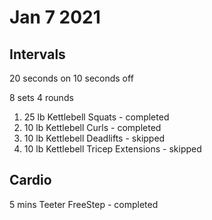 # Jan 7 2021

## Intervals

20 seconds on 10 seconds off

8 sets 4 rounds

1. 25 lb Kettlebell Squats - completed
2. 10 lb Kettlebell Curls - completed
3. 10 lb Kettlebell Deadlifts - skipped
4. 10 lb Kettlebell Tricep Extensions - skipped

## Cardio
5 mins Teeter FreeStep - completed
